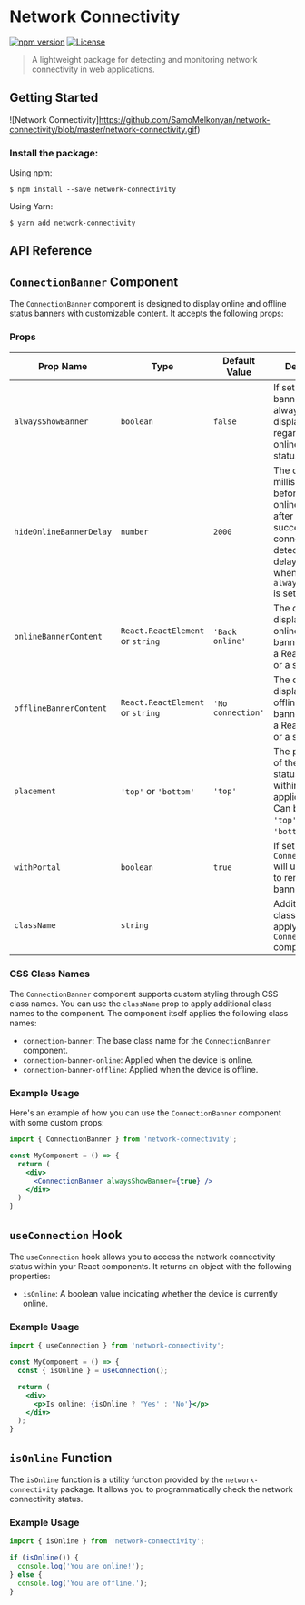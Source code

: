 # Network Connectivity

[![npm version](https://img.shields.io/npm/v/network-connectivity.svg)](https://www.npmjs.com/package/network-connectivity)
[![License](https://img.shields.io/badge/license-MIT-blue.svg)](https://github.com/SamoMelkonyan/network-connectivity/blob/master/LICENSE)

> A lightweight package for detecting and monitoring network connectivity in web applications.

## Getting Started

![Network Connectivity]https://github.com/SamoMelkonyan/network-connectivity/blob/master/network-connectivity.gif)


### Install the package:

Using npm:

```
$ npm install --save network-connectivity
```

Using Yarn:

```
$ yarn add network-connectivity
```

## API Reference


## `ConnectionBanner` Component

The `ConnectionBanner` component is designed to display online and offline status banners with customizable content. It accepts the following props:

### Props

| Prop Name             | Type                                  | Default Value    | Description                                                                                   |
| --------------------- | ------------------------------------- | ----------------- | --------------------------------------------------------------------------------------------- |
| `alwaysShowBanner`    | `boolean`                       | `false`           | If set to `true`, the banner will always be displayed, regardless of the online/offline status.      |
| `hideOnlineBannerDelay` | `number`                        | `2000`            | The delay in milliseconds before hiding the online banner after a successful connection is detected. This delay applies when `alwaysShowBanner` is set to `false` |
| `onlineBannerContent` | `React.ReactElement` or `string` | `'Back online'`   | The content to display in the online status banner. It can be a React element or a string.           |
| `offlineBannerContent` | `React.ReactElement` or `string` | `'No connection'` | The content to display in the offline status banner. It can be a React element or a string.          |
| `placement`           | `'top'` or `'bottom'`                              | `'top'`        | The placement of the online status banner within the application UI. Can be set to `'top'` or `'bottom'`. |
| `withPortal`          | `boolean`                           | `true`            | If set to `true`, the `ConnectionBanner` will use a portal to render the banner.                  |
| `className`           | `string`                            |                   | Additional CSS class names to apply to the `ConnectionBanner` component.                         |

### CSS Class Names

The `ConnectionBanner` component supports custom styling through CSS class names. You can use the `className` prop to apply additional class names to the component. The component itself applies the following class names:

- `connection-banner`: The base class name for the `ConnectionBanner` component.
- `connection-banner-online`: Applied when the device is online.
- `connection-banner-offline`: Applied when the device is offline.

### Example Usage

Here's an example of how you can use the `ConnectionBanner` component with some custom props:

```jsx
import { ConnectionBanner } from 'network-connectivity';

const MyComponent = () => {
  return (
    <div>
      <ConnectionBanner alwaysShowBanner={true} />
    </div>
  )
}
```

## `useConnection` Hook

The `useConnection` hook allows you to access the network connectivity status within your React components. It returns an object with the following properties:

- `isOnline`: A boolean value indicating whether the device is currently online.

### Example Usage

```jsx
import { useConnection } from 'network-connectivity';

const MyComponent = () => {
  const { isOnline } = useConnection();

  return (
    <div>
      <p>Is online: {isOnline ? 'Yes' : 'No'}</p>
    </div>
  );
}
```


## `isOnline` Function

The `isOnline` function is a utility function provided by the `network-connectivity` package. It allows you to programmatically check the network connectivity status.

### Example Usage

```jsx
import { isOnline } from 'network-connectivity';

if (isOnline()) {
  console.log('You are online!');
} else {
  console.log('You are offline.');
}
```
